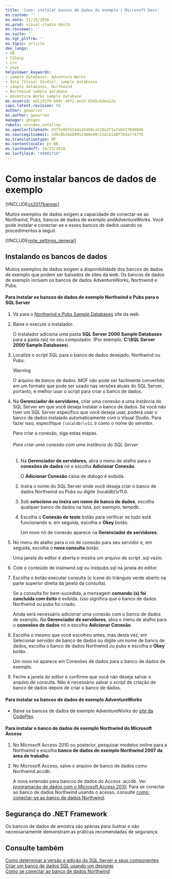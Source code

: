 ```yaml
---
title: 'Como: instalar bancos de dados de exemplo | Microsoft Docs'
ms.custom: ''
ms.date: 11/15/2016
ms.prod: visual-studio-dev14
ms.reviewer: ''
ms.suite: ''
ms.tgt_pltfrm: ''
ms.topic: article
dev_langs:
- VB
- CSharp
- C++
- aspx
helpviewer_keywords:
- sample databases, Adventure Works
- data [Visual Studio], sample databases
- sample databases, Northwind
- Northwind sample database
- Adventure Works sample database
ms.assetid: ed1291f6-604c-4972-ae22-0345c6dea12e
caps.latest.revision: 56
author: gewarren
ms.author: gewarren
manager: ghogen
robots: noindex,nofollow
ms.openlocfilehash: d3ffe88fb54da26468ca510a2f1a7ab6170d88db
ms.sourcegitcommit: 240c8b34e80952d00e90c52dcb1a077b9aff47f6
ms.translationtype: MT
ms.contentlocale: pt-BR
ms.lasthandoff: 10/23/2018
ms.locfileid: "49881710"
---
```

# <a name="how-to-install-sample-databases"></a>Como instalar bancos de dados de exemplo
[!INCLUDE[vs2017banner](../includes/vs2017banner.md)]

Muitos exemplos de dados exigem a capacidade de conectar-se ao Northwind, Pubs, bancos de dados de exemplo andAdventureWorks. Você pode instalar e conectar-se a esses bancos de dados usando os procedimentos a seguir.  
  
 [!INCLUDE[note_settings_general](../includes/note-settings-general-md.md)]  
  
## <a name="installing-databases"></a>Instalando os bancos de dados  
 Muitos exemplos de dados exigem a disponibilidade dos bancos de dados de exemplo que podem ser baixados de sites da web. Os bancos de dados de exemplo incluem os bancos de dados AdventureWorks, Northwind e Pubs.  
  
#### <a name="to-install-the-northwind-and-pubs-sample-databases-for-sql-server"></a>Para instalar os bancos de dados de exemplo Northwind e Pubs para o SQL Server  
  
1.  Vá para o [Northwind e Pubs Sample Databases](http://go.microsoft.com/fwlink?linkid=64296) site da web.  
  
2.  Baixe e execute o instalador.  
  
     O instalador adiciona uma pasta **SQL Server 2000 Sample Databases** para a pasta raiz no seu computador. (Por exemplo: **C:\SQL Server 2000 Sample Databases**).  
  
3.  Localize o script SQL para o banco de dados desejado, Northwind ou Pubs.  
  
    > [!WARNING]
    >  O arquivo de banco de dados .MDF não pode ser facilmente convertido em um formato que pode ser usado nas versões atuais do SQL Server, portanto, é melhor usar o script para criar o banco de dados.  
  
4.  Na **Gerenciador de servidores**, criar uma conexão a uma instância do SQL Server em que você deseja instalar o banco de dados. Se você não tiver um SQL Server específico que você deseja usar, poderá usar o banco de dados instalado automaticamente com o Visual Studio. Para fazer isso, especifique `(localdb)\v11.0` como o nome do servidor.  
  
     Para criar a conexão, siga estas etapas.  
  
    ###### <a name="to-create-a-connection-to-an-instance-of-sql-server"></a>Para criar uma conexão com uma instância do SQL Server  
  
    1.  Na **Gerenciador de servidores**, abra o menu de atalho para o **conexões de dados** nó e escolha **Adicionar Conexão**.  
  
         O **Adicionar Conexão** caixa de diálogo é exibida.  
  
    2.  Insira o nome do SQL Server onde você deseja criar o banco de dados Northwind ou Pubs ou digite (localdb)\v11.0.  
  
    3.  Sob **selecione ou insira um nome de banco de dados**, escolha qualquer banco de dados na lista, por exemplo, tempdb.  
  
    4.  Escolha o **Conexão de teste** botão para verificar se tudo está funcionando e, em seguida, escolha o **Okey** botão.  
  
         Um novo nó de conexão aparece na **Gerenciador de servidores**.  
  
5.  No menu de atalho para o nó de conexão para seu servidor e, em seguida, escolha o **nova consulta** botão.  
  
     Uma janela do editor é aberta e mostra um arquivo de script .sql vazio.  
  
6.  Cole o conteúdo de instnwnd.sql ou instpubs.sql na janela do editor.  
  
7.  Escolha o botão executar consulta (o ícone do triângulo verde aberto na parte superior direita da janela da consulta).  
  
     Se a consulta for bem-sucedida, a mensagem **comando (s) foi concluída com êxito** é exibida. Isso significa que o banco de dados Northwind ou pubs foi criado.  
  
     Ainda será necessário adicionar uma conexão com o banco de dados de exemplo. Na **Gerenciador de servidores**, abra o menu de atalho para o **conexões de dados** nó e escolha **Adicionar Conexão**.  
  
8.  Escolha o mesmo que você escolheu antes, mas desta vez, em Selecionar servidor de banco de dados ou digite um nome de banco de dados, escolha o banco de dados Northwind ou pubs e escolha o **Okey** botão.  
  
     Um novo nó aparece em Conexões de dados para o banco de dados de exemplo.  
  
9. Feche a janela do editor e confirme que você não deseja salvar o arquivo de consulta. Não é necessário salvar o script de criação de banco de dados depois de criar o banco de dados.  
  
#### <a name="to-install-the-adventureworks-sample-databases"></a>Para instalar os bancos de dados de exemplo AdventureWorks  
  
-   Baixe os bancos de dados de exemplo AdventureWorks do [site da CodePlex](http://go.microsoft.com/fwlink/?linkid=87843).  
  
#### <a name="to-install-the-northwind-sample-database-for-microsoft-access"></a>Para instalar o banco de dados de exemplo Northwind do Microsoft Access  
  
1. No Microsoft Access 2010 ou posterior, pesquisar modelos online para a Northwind e escolha **banco de dados de exemplo Northwind 2007 da área de trabalho**.  
  
2. No Microsoft Access, salve o arquivo de banco de dados como Northwind.accdb.  
  
   A nova extensão para bancos de dados do Access .accdb. Ver [programação de dados com o Microsoft Access 2010](http://msdn.microsoft.com/library/office/ff965871.aspx). Para se conectar ao banco de dados Northwind usando o acesso, consulte [como: conectar-se ao banco de dados Northwind](../data-tools/how-to-connect-to-the-northwind-database.md).  
  
## <a name="net-framework-security"></a>Segurança do .NET Framework  
 Os bancos de dados de amostra são apenas para ilustrar e não necessariamente demonstram as práticas recomendadas de segurança.  
  
## <a name="see-also"></a>Consulte também  
 [Como determinar a versão e edição do SQL Server e seus componentes](http://support.microsoft.com/kb/321185)   
 [Criar um banco de dados SQL usando um designer](../data-tools/create-a-sql-database-by-using-a-designer.md)   
 [Como se conectar ao banco de dados Northwind](../data-tools/how-to-connect-to-the-northwind-database.md)